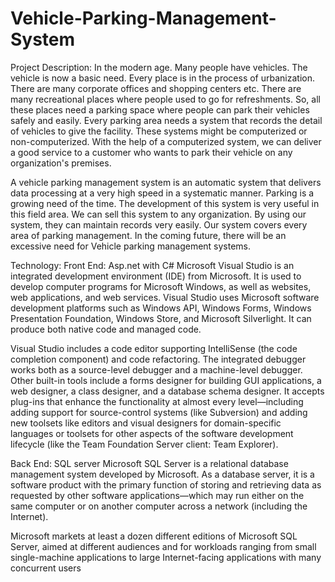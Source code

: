 # Vehicle-Parking-Management-System
Project Description:
In the modern age. Many people have vehicles. The vehicle is now a basic need. 
Every place is in the process of urbanization. There are many corporate offices and shopping centers etc. 
There are many recreational places where people used to go for refreshments. So, all these places need a parking space where people can park their vehicles safely and easily. 
Every parking area needs a system that records the detail of vehicles to give the facility. These systems might be computerized or non-computerized. 
With the help of a computerized system, we can deliver a good service to a customer who wants to park their vehicle on any organization's premises.

A vehicle parking management system is an automatic system that delivers data processing at a very high speed in a systematic manner. 
Parking is a growing need of the time. The development of this system is very useful in this field area. We can sell this system to any organization. 
By using our system, they can maintain records very easily. Our system covers every area of parking management. In the coming future, 
there will be an excessive need for Vehicle parking management systems.

Technology:
Front End: Asp.net with C#
Microsoft Visual Studio is an integrated development environment (IDE) from Microsoft. 
It is used to develop computer programs for Microsoft Windows, as well as websites, web applications, and web services. 
Visual Studio uses Microsoft software development platforms such as Windows API, Windows Forms, Windows Presentation Foundation, Windows Store, and Microsoft Silverlight. 
It can produce both native code and managed code.

Visual Studio includes a code editor supporting IntelliSense (the code completion component) and code refactoring. 
The integrated debugger works both as a source-level debugger and a machine-level debugger. 
Other built-in tools include a forms designer for building GUI applications, a web designer, a class designer, and a database schema designer. 
It accepts plug-ins that enhance the functionality at almost every level—including adding support for source-control systems (like Subversion) 
and adding new toolsets like editors and visual designers for domain-specific languages or toolsets for other aspects of the software development lifecycle (like the Team Foundation Server client: Team Explorer).

Back End: SQL server
Microsoft SQL Server is a relational database management system developed by Microsoft. 
As a database server, it is a software product with the primary function of storing and retrieving data as requested by other software applications—which may run either on the same computer or on another computer across a network (including the Internet).

Microsoft markets at least a dozen different editions of Microsoft SQL Server, aimed at different audiences and for workloads ranging from small single-machine applications to large Internet-facing applications with many concurrent users
